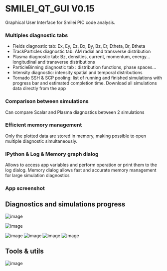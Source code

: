 # SMILEI_QT_GUI V0.15
Graphical User Interface for Smilei PIC code analysis.


### Multiples diagnostic tabs
- Fields diagnostic tab: Ex, Ey, Ez, Bx, By, Bz, Er, Etheta, Br, Btheta
- TrackParticles diagnostic tab: AM radial and transverse distribution
- Plasma diagnostic tab: Bz, densities, current, momentum, energy... longitudinal and transverse distributions
- ParticleBinning diagnostic tab : distribution functions, phase spaces...
- Intensity diagnostic: intensity spatial and temporal distributions
- Tornado SSH & SCP pooling: list of running and finished simulations with progress bar and estimated completion time. Download all simulations data directly from the app

### Comparison between simulations

Can compare Scalar and Plasma diagnostics between 2 simulations

### Efficient memory management

Only the plotted data are stored in memory, making possible to open multiple diagnostic simultaneously. 

### IPython & Log & Memory graph dialog

Allows to access app variables and perform operation or print them to the log dialog. Memory dialog allows fast and accurate memory management for large simulation diagnostics

### App screenshot
## Diagnostics and simulations progress
![image](https://github.com/user-attachments/assets/2388e919-629c-47ea-90aa-7ae414eabeec)

![image](https://github.com/user-attachments/assets/3a88b6f6-8c21-4bed-af4a-af42306c8583)

![image](https://github.com/user-attachments/assets/c327bc33-be86-4da1-8a3b-b2c70cb74f83)
![image](https://github.com/user-attachments/assets/dbfd95fe-f4d3-4921-8a8a-20d3d5d9dd53)
![image](https://github.com/user-attachments/assets/fe041241-3d4a-435d-903d-224e4478f50b)
![image](https://github.com/user-attachments/assets/441b0904-a398-4953-97ed-e1571ccd1adc)

## Tools & utils
![image](https://github.com/user-attachments/assets/4c83fb87-866b-4b43-bbbf-b97332931302)




